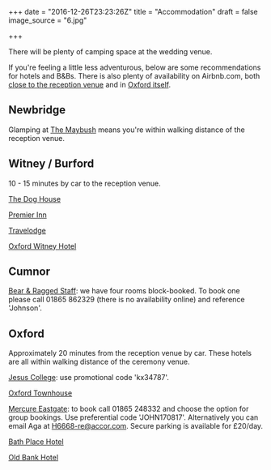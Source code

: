 +++
date = "2016-12-26T23:23:26Z"
title = "Accommodation"
draft = false
image_source = "6.jpg"

+++

There will be plenty of camping space at the wedding venue.

If you're feeling a little less adventurous, below are some recommendations for hotels and B&Bs. There is also plenty of availability on Airbnb.com, both [close to the reception venue](https://www.airbnb.co.uk/s/Newbridge--Oxfordshire--United-Kingdom) and in [Oxford itself](https://www.airbnb.co.uk/s/Oxford--Oxfordshire--United-Kingdom).

## Newbridge

Glamping at [The Maybush](http://www.themaybush.com/accommodation.html) means you're within walking distance of the reception venue.

## Witney / Burford

10 - 15 minutes by car to the reception venue.

[The Dog House](https://www.oldenglishinns.co.uk/our-locations/the-dog-house-frilford-heath)

[Premier Inn](http://www.premierinn.com/gb/en/hotels/england/oxfordshire/witney/witney.html)

[Travelodge](https://www.travelodge.co.uk/hotels/80/Burford-Cotswolds-hotel)

[Oxford Witney Hotel](https://www.oxfordwitneyhotel.co.uk/partner/oxford-witney/)

## Cumnor

[Bear & Ragged Staff](http://www.bearandraggedstaff.com/): we have four rooms block-booked. To book one please call 01865 862329 (there is no availability online) and reference 'Johnson'.

## Oxford

Approximately 20 minutes from the reception venue by car. These hotels are all within walking distance of the ceremony venue.

[Jesus College](http://www.jesus.ox.ac.uk/visitors/accommodation/bed-breakfast): use promotional code 'kx34787'.

[Oxford Townhouse](http://www.theoxfordtownhouse.co.uk/)

[Mercure Eastgate](http://www.mercure.com/gb/hotel-6668-mercure-oxford-eastgate-hotel/index.shtml): to book call 01865 248332 and choose the option for group bookings. Use preferential code 'JOHN170817'. Alternatively you can email Aga at [H6668-re@accor.com](mailto:H6668-re@accor.com). Secure parking is available for £20/day.

[Bath Place Hotel](http://www.bathplace.co.uk/)

[Old Bank Hotel](https://www.oldbank-hotel.co.uk/)
